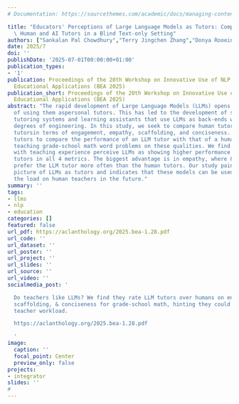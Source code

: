 ```yaml
---
# Documentation: https://sourcethemes.com/academic/docs/managing-content/

title: "Educators' Perceptions of Large Language Models as Tutors: Comparing\
  \ Human and AI Tutors in a Blind Text-only Setting"
authors: ["Sankalan Pal Chowdhury","Terry Jingchen Zhang","Donya Rooein","Dirk Hovy","Tanja Käser","Mrinmaya Sachan"]
date: 2025/7
doi: ''
publishDate: '2025-07-01T00:00:00+01:00'
publication_types:
- '1'
publication: Proceedings of the 20th Workshop on Innovative Use of NLP for Building
  Educational Applications (BEA 2025)
publication_short: Proceedings of the 20th Workshop on Innovative Use of NLP for Building
  Educational Applications (BEA 2025)
abstract: "The rapid development of Large Language Models (LLMs) opens up the possibility
  of using them aspersonal tutors. This has led to the development of several intelligent
  tutoring systems and learning assistants that use LLMs as back-ends with various
  degrees of engineering. In this study, we seek to compare human tutors with LLM
  tutorsin terms of engagement, empathy, scaffolding, and conciseness. We ask human
  tutors to compare the performance of an LLM tutor with that of a human tutor in
  teaching grade-school math word problems on these qualities. We find that annotators
  with teaching experience perceive LLMs as showing higher performance than human
  tutors in all 4 metrics. The biggest advantage is in empathy, where 80% of our annotators
  prefer the LLM tutor more often than the human tutors. Our study paints a positive
  picture of LLMs as tutors and indicates that these models can be used to reduce
  the load on human teachers in the future."
summary: ''
tags:
- llms
- nlp
- education
categories: []
featured: false
url_pdf: https://aclanthology.org/2025.bea-1.28.pdf
url_code: ''
url_dataset: ''
url_poster: ''
url_project: ''
url_slides: ''
url_source: ''
url_video: ''
socialmedia_post: '

  Do teachers like LLMs? We find they rate LLM tutors over humans on engagement, empathy,
  scaffolding, & conciseness for grade-school math, hinting they could help reduce
  teacher workload.

  https://aclanthology.org/2025.bea-1.28.pdf

  '
image:
  caption: ''
  focal_point: Center
  preview_only: false
projects:
- integrator
slides: ''
#
---
```

